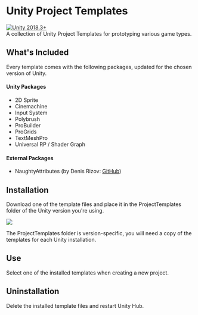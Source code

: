 # Unity Project Templates
[![Unity 2018.3+](https://img.shields.io/badge/unity-2020.1.6f1%2B-blue.svg)](https://unity3d.com/get-unity/download/archive)  
A collection of Unity Project Templates for prototyping various game types.

## What's Included
Every template comes with the following packages, updated for the chosen version of Unity.

#### Unity Packages
- 2D Sprite
- Cinemachine
- Input System
- Polybrush
- ProBuilder
- ProGrids
- TextMeshPro
- Universal RP / Shader Graph

#### External Packages
- NaughtyAttributes (by Denis Rizov: [GitHub](https://github.com/dbrizov/NaughtyAttributes))

## Installation
Download one of the template files and place it in the ProjectTemplates folder of the Unity version you're using.

![](../main/Documentation/installation.gif)

The ProjectTemplates folder is version-specific, you will need a copy of the templates for each Unity installation.

## Use
Select one of the installed templates when creating a new project.

<Quin insert a screenshot>

## Uninstallation
Delete the installed template files and restart Unity Hub.
